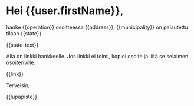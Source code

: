# Hei {{user.firstName}},

hanke {{operation}} osoitteessa {{address}}, {{municipality}} on
palautettu tilaan {{state}}.

{{state-text}}

Alla on linkki hankkeelle. Jos linkki ei toimi, kopioi osoite ja liitä
se selaimen osoiteriville.

{{link}}

Terveisin,

{{lupapiste}}
